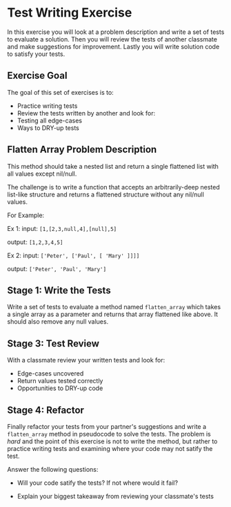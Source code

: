 # Test Writing Exercise

In this exercise you will look at a problem description and write a set of tests to evaluate a solution.  Then you will review the tests of another classmate and make suggestions for improvement.  Lastly you will write solution code to satisfy your tests.

## Exercise Goal

The goal of this set of exercises is to:

*   Practice writing tests
*   Review the tests written by another and look for:
  *   Testing all edge-cases
  *   Ways to DRY-up tests

## Flatten Array Problem Description

This method should take a nested list and return a single flattened list with all values except nil/null.

The challenge is to write a function that accepts an arbitrarily-deep nested list-like structure and returns a flattened structure without any nil/null values.

For Example:

Ex 1:
input: `[1,[2,3,null,4],[null],5]`

output: `[1,2,3,4,5]`

Ex 2:
input: `['Peter', ['Paul', [ 'Mary' ]]]]`

output: `['Peter', 'Paul', 'Mary']`

## Stage 1:  Write the Tests

Write a set of tests to evaluate a method named `flatten_array` which takes a single array as a parameter and returns that array flattened like above.  It should also remove any null values.


## Stage 3:  Test Review

With a classmate review your written tests and look for:

*   Edge-cases uncovered
*   Return values tested correctly
*   Opportunities to DRY-up code


## Stage 4:  Refactor

Finally refactor your tests from your partner's suggestions and write a `flatten_array` method in pseudocode to solve the tests.  The problem is *hard* and the point of this exercise is not to write the method, but rather to practice writing tests and examining where your code may not satify the test.

Answer the following questions:

*   Will your code satify the tests?  If not where would it fail?



*   Explain your biggest takeaway from reviewing your classmate's tests

